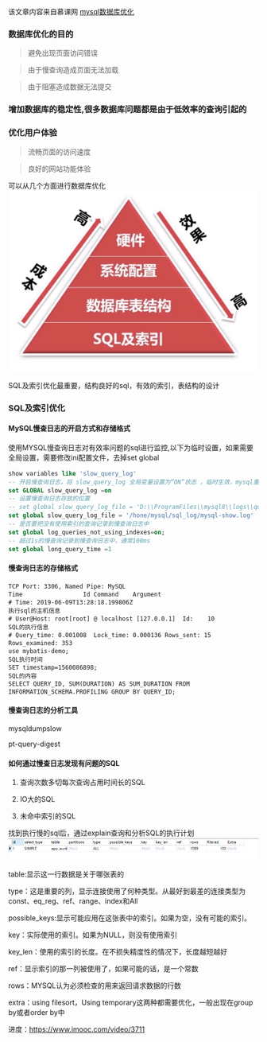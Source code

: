 该文章内容来自慕课网 [mysql数据库优化](https://www.imooc.com/video/3690)

### 数据库优化的目的
> 避免出现页面访问错误

> 由于慢查询造成页面无法加载

> 由于阻塞造成数据无法提交

### 增加数据库的稳定性,很多数据库问题都是由于低效率的查询引起的

### 优化用户体验

> 流畅页面的访问速度

> 良好的网站功能体验

可以从几个方面进行数据库优化
![1.png](1.png)

SQL及索引优化最重要，结构良好的sql，有效的索引，表结构的设计

### SQL及索引优化

####  MySQL慢查日志的开启方式和存储格式

使用MYSQL慢查询日志对有效率问题的sql进行监控,以下为临时设置，如果需要全局设置，需要修改ini配置文件，去掉set global

```sql
show variables like 'slow_query_log'
-- 开启慢查询日志，将 slow_query_log 全局变量设置为“ON”状态 ，临时生效，mysql重启后就会失效
set GLOBAL slow_query_log =on
-- 设置慢查询日志存放的位置
-- set global slow_query_log_file = 'D:\\ProgramFiles\\mysql8\\logs\\query_log_file.log'
set global slow_query_log_file = '/hone/mysql/sql_log/mysql-show.log'
-- 是否要把没有使用索引的查询记录到慢查询日志中
set global log_queries_not_using_indexes=on;
-- 超过1s的慢查询记录到慢查询日志中，通常100ms
set global long_query_time =1
```
#### 慢查询日志的存储格式
```
TCP Port: 3306, Named Pipe: MySQL
Time                 Id Command    Argument
# Time: 2019-06-09T13:28:18.199806Z
执行sql的主机信息
# User@Host: root[root] @ localhost [127.0.0.1]  Id:    10
SQL的执行信息
# Query_time: 0.001008  Lock_time: 0.000136 Rows_sent: 15  Rows_examined: 353
use mybatis-demo;
SQL执行时间
SET timestamp=1560086898;
SQL的内容
SELECT QUERY_ID, SUM(DURATION) AS SUM_DURATION FROM INFORMATION_SCHEMA.PROFILING GROUP BY QUERY_ID;
```
#### 慢查询日志的分析工具
mysqldumpslow 

pt-query-digest

#### 如何通过慢查日志发现有问题的SQL

1. 查询次数多切每次查询占用时间长的SQL

2. IO大的SQL

3. 未命中索引的SQL

找到执行慢的sql后，通过explain查询和分析SQL的执行计划
![2.png](2.png)

table:显示这一行数据是关于哪张表的

type：这是重要的列，显示连接使用了何种类型。从最好到最差的连接类型为const、eq_reg、ref、range、index和All

possible_keys:显示可能应用在这张表中的索引。如果为空，没有可能的索引。

key：实际使用的索引。如果为NULL，则没有使用索引

key_len：使用的索引的长度。在不损失精度性的情况下，长度越短越好

ref：显示索引的那一列被使用了，如果可能的话，是一个常数

rows：MYSQL认为必须检查的用来返回请求数据的行数

extra：using filesort，Using temporary这两种都需要优化，一般出现在group by或者order by中

进度：https://www.imooc.com/video/3711
    